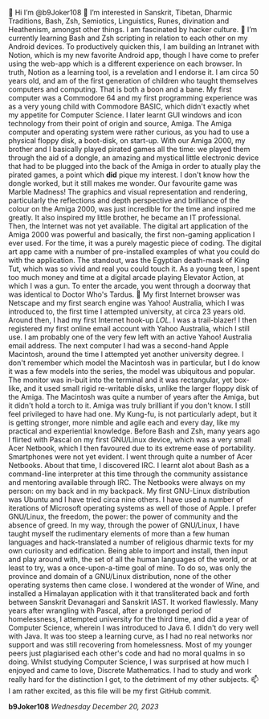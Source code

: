 👋 Hi I’m @b9Joker108
👀 I’m interested in Sanskrit, Tibetan, Dharmic Traditions, Bash, Zsh, Semiotics, Linguistics, Runes, divination and Heathenism, amongst other things. I am fascinated by hacker culture. 🌱 I’m currently learning Bash and Zsh scripting in relation to each other on my Android devices. To productively quicken this, I am building an Intranet with Notion, which is my new favorite Android app, though I have come to prefer using the web-app which is a different experience on each browser. In truth, Notion as a learning tool, is a revelation and I endorse it. I am circa 50 years old, and am of the first generation of children who taught themselves computers and computing. That is both a boon and a bane. My first computer was a Commodore 64 and my first programming experience was as a very young child with Commodore BASIC, which didn't exactly whet my appetite for Computer Science. I later learnt GUI windows and icon technology from their point of origin and source, Amiga. The Amiga computer and operating system were rather curious, as you had to use a physical floppy disk, a boot-disk, on start-up. With our Amiga 2000, my brother and I basically played pirated games all the time: we played them through the aid of a dongle, an amazing and mystical little electronic device that had to be plugged into the back of the Amiga in order to atually play the pirated games, a point which **did** pique my interest. I don't know how the dongle worked, but it still makes me wonder. Our favourite game was Marble Madness! The graphics and visual representation and rendering, particularly the reflections and depth perspective and brilliance of the colour on the Amiga 2000, was just incredible for the time and inspired me greatly. It also inspired my little brother, he became an IT professional. Then, the Internet was not yet available. The digital art application of the Amiga 2000 was powerful and basically, the first non-gaming application I ever used. For the time, it was a purely magestic piece of coding. The digital art app came with a number of pre-installed examples of what you could do with the application. The standout, was the Egyptian death-mask of King Tut, which was so vivid and real you could touch it. As a young teen, I spent too much money and time at a digital arcade playing Elevator Action, at which I was a gun. To enter the arcade, you went through a doorway that was identical to Doctor Who's Tardus. 💞️ My first Internet browser was Netscape and my first search engine was Yahoo! Australia, which I was introduced to, the first time I attempted university, at circa 23 years old. Around then, I had my first Internet hook-up *LOL*. I was a trail-blazer! I then registered my first online email account with Yahoo Australia, which I still use. I am probably one of the very few left with an active Yahoo! Australia email address. The next computer I had was a second-hand Apple Macintosh, around the time I attempted yet another university degree. I don't remember which model the Macintosh was in particular, but I do know it was a few models into the series, the model was ubiquitous and popular. The monitor was in-buit into the terminal and it was rectangular, yet box-like, and it used small rigid re-writable disks, unlike the larger floppy disk of the Amiga. The Macintosh was quite a number of years after the Amiga, but it didn't hold a torch to it. Amiga was truly brilliant if you don't know. I still feel privileged to have had one. My Kung-fu, is not particularly adept, but it is getting stronger, more nimble and agile each and every day, like my practical and experiential knowledge. Before Bash and Zsh, many years ago I flirted with Pascal on my first GNU/Linux device, which was a very small Acer Netbook, which I then favoured due to its extreme ease of portability. Smartphones were not yet evident. I went through quite a number of Acer Netbooks. About that time, I discovered IRC. I learnt alot about Bash as a command-line interpreter at this time through the community assistance and mentoring available through IRC. The Netbooks were always on my person: on my back and in my backpack. My first GNU-Linux distribution was Ubuntu and I have tried circa nine others. I have used a number of iterations of Microsoft operating systems as well of those of Apple. I prefer GNU/Linux, the freedom, the power: the power of community and the absence of greed. In my way, through the power of GNU/Linux, I have taught myself the rudimentary elements of more than a few human languages and hack-translated a number of religious dharmic texts for my own curiosity and edification. Being able to import and install, then input and play around with, the set of all the human languages of the world, or at least to try, was a once-upon-a-time goal of mine. To do so, was only the province and domain of a GNU/Linux distribution, none of the other operating systems then came close. I wondered at the wonder of Wine, and installed a Himalayan application with it that transliterated back and forth between Sanskrit Devanagari and Sanskrit IAST. It worked flawlessly. Many years after wrangling with Pascal, after a prolonged period of homelessness, I attempted university for the third time, and did a year of Computer Science, wherein I was introduced to Java 6. I didn't do very well with Java. It was too steep a learning curve, as I had no real networks nor support and was still recovering from homelessness. Most of my younger peers just plagiarised each other's code and had no moral qualms in so doing. Whilst studying Computer Science, I was surprised at how much I enjoyed and came to love, Discrete Mathematics. I had to study and work really hard for the distinction I got, to the detriment of my other subjects. 📫 I am rather excited, as this file will be my first GitHub commit.
  
**b9Joker108**
*Wednesday December 20, 2023*
